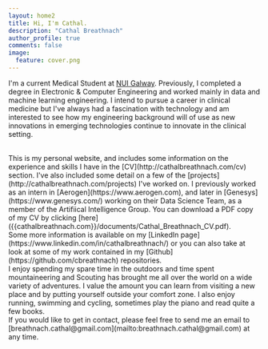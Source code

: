 ```yaml
---
layout: home2
title: Hi, I'm Cathal.
description: "Cathal Breathnach"
author_profile: true
comments: false
image:
  feature: cover.png
---
```


I'm a current Medical Student at [NUI Galway](https://www.nuigalway.ie/). Previously, I completed a degree in Electronic & Computer Engineering and worked mainly in data and machine learning engineering. I intend to pursue a career in clinical medicine but I've always had a fascination with technology and am interested to see how my engineering background will of use as new innovations in emerging technologies continue to innovate in the clinical setting.

<br />
This is my personal website, and includes some information on the experience and skills I have in the [CV](http://cathalbreathnach.com/cv) section. I've also included some detail on a few of the [projects](http://cathalbreathnach.com/projects) I've worked on. I previously worked as an intern in [Aerogen](https://www.aerogen.com), and later in [Genesys](https://www.genesys.com/) working on their Data Science Team, as a member of the Artifiical Intelligence Group. You can download a PDF copy of my CV by clicking [here]({{cathalbreathnach.com}}/documents/Cathal_Breathnach_CV.pdf).

<!-- <br />
I am interested in applying my experience to solving relevant real-world problems by implementing innovative engineering approaches. I have a particular interest in designing practical solutions using artificial intelligence and next-generation technologies but I also enjoy gaining an understanding of the theory and mathematics that describe problems. I am well organised with a persistent attention to detail and can apply concepts at a high performance level. -->

<br />
Some more information is available on my [LinkedIn page](https://www.linkedin.com/in/cathalbreathnach/) or you can also take at look at some of my work contained in my [Github](https://github.com/cbreathnach) repositories.

<br />
I enjoy spending my spare time in the outdoors and time spent mountaineering and Scouting has brought me all over the world on a wide variety of adventures. I value the amount you can learn from visiting a new place and by putting yourself outside your comfort zone. I also enjoy running, swimming and cycling, sometimes play the piano and read quite a few books.

<br />
If you would like to get in contact, please feel free to send me an email to [breathnach.cathal@gmail.com](mailto:breathnach.cathal@gmail.com) at any time.
